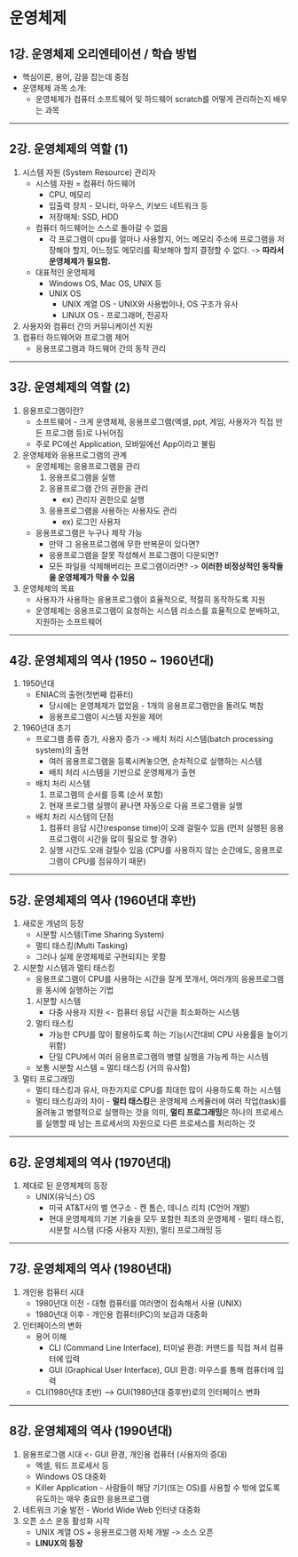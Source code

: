 # 운영체제
## 1강. 운영체제 오리엔테이션 / 학습 방법
* 핵심이론, 용어, 감을 잡는데 중점
* 운영체제 과목 소개:
   - 운영체제가 컴퓨터 소프트웨어 및 하드웨어 scratch를 어떻게 관리하는지 배우는 과목
---
## 2강. 운영체제의 역할 (1)
1. 시스템 자원 (System Resource) 관리자
   * 시스템 자원 = 컴퓨터 하드웨어
      - CPU, 메모리
      - 입출력 장치 - 모니터, 마우스, 키보드 네트워크 등
      - 저장매체: SSD, HDD
   * 컴퓨터 하드웨어는 스스로 돌아갈 수 없음
      - 각 프로그램이 cpu를 얼마나 사용할지, 어느 메모리 주소에 프로그램을 저장해야 할지, 어느정도 메모리를 확보해야 할지 결정할 수 없다. -> **따라서 운영체제가 필요함.**
   * 대표적인 운영체제
      - Windows OS, Mac OS, UNIX 등
      - UNIX OS
         + UNIX 계열 OS - UNIX와 사용법이나, OS 구조가 유사
         + LINUX OS - 프로그래머, 전공자
2. 사용자와 컴퓨터 간의 커뮤니케이션 지원
3. 컴퓨터 하드웨어와 프로그램 제어
   * 응용프로그램과 하드웨어 간의 동작 관리
---
## 3강. 운영체제의 역할 (2)
1. 응용프로그램이란?
   * 소프트웨어 - 크게 운영체제, 응용프로그램(엑셀, ppt, 게임, 사용자가 직접 만든 프로그램 등)로 나뉘어짐
   * 주로 PC에선 Application, 모바일에선 App이라고 불림
2. 운영체제와 응용프로그램의 관계
   * 운영체제는 응용프로그램을 관리
      1. 응용프로그램을 실행
      2. 응용프로그램 간의 권한을 관리
         - ex) 관리자 권한으로 실행
      3. 응용프로그램을 사용하는 사용자도 관리
         - ex) 로그인 사용자
   * 응용프로그램은 누구나 제작 가능
      - 만약 그 응용프로그램에 무한 반복문이 있다면?
      - 응용프로그램을 잘못 작성해서 프로그램이 다운되면?
      - 모든 파일을 삭제해버리는 프로그램이라면? -> **이러한 비정상적인 동작들을 운영체제가 막을 수 있음**
3. 운영체제의 목표
   * 사용자가 사용하는 응용프로그램이 효율적으로, 적절히 동작하도록 지원
   * 운영체제는 응용프로그램이 요청하는 시스템 리소스를 효율적으로 분배하고, 지원하는 소프트웨어
---
## 4강. 운영체제의 역사 (1950 ~ 1960년대)
1. 1950년대
   * ENIAC의 출현(첫번째 컴퓨터)
      - 당시에는 운영체제가 없었음 - 1개의 응용프로그램만을 돌려도 벅참
      - 응용프로그램이 시스템 자원을 제어
2. 1960년대 초기
   * 프로그램 종류 증가, 사용자 증가 -> 배치 처리 시스템(batch processing system)의 출현
      - 여러 응용프로그램을 등록시켜놓으면, 순차적으로 실행하는 시스템
      - 배치 처리 시스템을 기반으로 운영체제가 출현
   * 배치 처리 시스템
      1. 프로그램의 순서를 등록 (순서 포함)
      2. 현재 프로그램 실행이 끝나면 자동으로 다음 프로그램을 실행
   * 배치 처리 시스템의 단점
      1. 컴퓨터 응답 시간(response time)이 오래 걸릴수 있음 (먼저 실행된 응용프로그램이 시간을 많이 필요로 할 경우)
      2. 실행 시간도 오래 걸릴수 있음 (CPU를 사용하지 않는 순간에도, 응용프로그램이 CPU를 점유하기 때문)
---
## 5강. 운영체제의 역사 (1960년대 후반)
1. 새로운 개념의 등장
   * 시분할 시스템(Time Sharing System)
   * 멀티 태스킹(Multi Tasking)
   * 그러나 실제 운영체제로 구현되지는 못함
2. 시분할 시스템과 멀티 태스킹
   * 응용프로그램이 CPU를 사용하는 시간을 잘게 쪼개서, 여러개의 응용프로그램을 동시에 실행하는 기법
   1. 시분할 시스템
      - 다중 사용자 지원 <- 컴퓨터 응답 시간을 최소화하는 시스템
   2. 멀티 태스킹
      - 가능한 CPU를 많이 활용하도록 하는 기능(시간대비 CPU 사용률을 높이기 위함)
      - 단일 CPU에서 여러 응용프로그램의 병렬 실행을 가능케 하는 시스템
   * 보통 시분할 시스템 = 멀티 태스킹 (거의 유사함)
3. 멀티 프로그래밍
   * 멀티 태스킹과 유사, 마찬가지로 CPU를 최대한 많이 사용하도록 하는 시스템
   * 멀티 태스킹과의 차이 - **멀티 태스킹**은 운영체제 스케쥴러에 여러 작업(task)를 올려놓고 병렬적으로 실행하는 것을 의미, **멀티 프로그래밍**은 하나의 프로세스를 실행할 때 남는 프로세서의 자원으로 다른 프로세스를 처리하는 것
---
## 6강. 운영체제의 역사 (1970년대)
1. 제대로 된 운영체제의 등장
   * UNIX(유닉스) OS
      - 미국 AT&T사의 벨 연구소 - 켄 톰슨, 데니스 리치 (C언어 개발)
      - 현대 운영체제의 기본 기술을 모두 포함한 최초의 운영체제 - 멀티 태스킹, 시분할 시스템 (다중 사용자 지원), 멀티 프로그래밍 등
---
## 7강. 운영체제의 역사 (1980년대)
1. 개인용 컴퓨터 시대
   * 1980년대 이전 - 대형 컴퓨터를 여러명이 접속해서 사용 (UNIX)
   * 1980년대 이후 - 개인용 컴퓨터(PC)의 보급과 대중화
2. 인터페이스의 변화
   * 용어 이해
      - CLI (Command Line Interface), 터미널 환경: 커맨드를 직접 쳐서 컴퓨터에 입력
      - GUI (Graphical User Interface), GUI 환경: 마우스를 통해 컴퓨터에 입력
   * CLI(1980년대 초반) --> GUI(1980년대 중후반)로의 인터페이스 변화
---
## 8강. 운영체제의 역사 (1990년대)
1. 응용프로그램 시대 <- GUI 환경, 개인용 컴퓨터 (사용자의 증대)
   * 엑셀, 워드 프로세서 등
   * Windows OS 대중화
   * Killer Application - 사람들이 해당 기기(또는 OS)를 사용할 수 밖에 없도록 유도하는 매우 중요한 응용프로그램
2. 네트워크 기술 발전 - World Wide Web 인터넷 대중화
3. 오픈 소스 운동 활성화 시작
   * UNIX 계열 OS + 응용프로그램 자체 개발 -> 소스 오픈
   * **LINUX의 등장**
